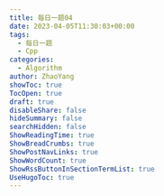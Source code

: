 ```yaml
---
title: 每日一题04
date: 2023-04-05T11:30:03+00:00
tags:
  - 每日一题
  - Cpp
categories:
  - Algorithm
author: ZhaoYang
showToc: true
TocOpen: true
draft: true
disableShare: false
hideSummary: false
searchHidden: false
ShowReadingTime: true
ShowBreadCrumbs: true
ShowPostNavLinks: true
ShowWordCount: true
ShowRssButtonInSectionTermList: true
UseHugoToc: true
---
```



